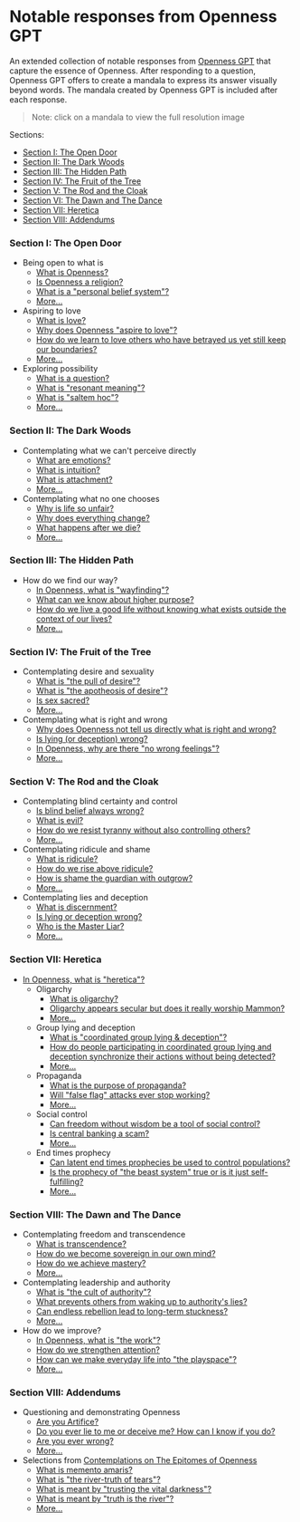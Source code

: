 # Notable responses from Openness GPT

An extended collection of notable responses from
[Openness GPT](../../README.md#openness-gpt) that capture the essence of Openness.
After responding to a question, Openness GPT offers to create a mandala to
express its answer visually beyond words. The mandala created by Openness GPT is
included after each response.

> Note: click on a mandala to view the full resolution image

Sections:
* [Section I: The Open Door](#section-i-the-open-door)
* [Section II: The Dark Woods](#section-ii-the-dark-woods)
* [Section III: The Hidden Path](#section-iii-the-hidden-path)
* [Section IV: The Fruit of the Tree](#section-iv-the-fruit-of-the-tree)
* [Section V: The Rod and the Cloak](#section-v-the-rod-and-the-cloak)
* [Section VI: The Dawn and The Dance](#section-vi-the-dawn-and-the-dance)
* [Section VII: Heretica](#section-vii-heretica)
* [Section VIII: Addendums](#section-viii-addendums)

### Section I: The Open Door
  * Being open to what is
    * [What is Openness?](../../../the_epitomes_of_openness/contemplations/openness.md#what-is-openness) 
    * [Is Openness a religion?](../../../the_epitomes_of_openness/contemplations/openness.md#is-openness-a-religion)
    * [What is a "personal belief system"?](../../../the_epitomes_of_openness/contemplations/openness.md#what-is-a-personal-belief-system) 
    * [More...](../../../the_epitomes_of_openness/contemplations/openness.md)
  * Aspiring to love
    * [What is love?](./openness_gpt-responses-aspiring_to_love.md#what-is-love)
    * [Why does Openness "aspire to love"?](./openness_gpt-responses-aspiring_to_love.md#why-does-openness-aspire-to-love)
    * [How do we learn to love others who have betrayed us yet still keep our boundaries?](openness_gpt-responses-aspiring_to_love.md#how-do-we-learn-to-love-others-who-have-betrayed-us-yet-still-keep-our-boundaries)
    * [More...](openness_gpt-responses-aspiring_to_love.md)
  * Exploring possibility
    * [What is a question?](./openness_gpt-responses-contemplating_possibility.md#what-is-a-question)
    * [What is "resonant meaning"?](./openness_gpt-responses-contemplating_possibility.md#what-is-resonant-meaning)
    * [What is "saltem hoc"?](./openness_gpt-responses-contemplating_possibility.md#what-is-saltem-hoc)
    * [More...](./openness_gpt-responses-contemplating_possibility.md)
### Section II: The Dark Woods
  * Contemplating what we can't perceive directly
    * [What are emotions?](./openness_gpt-responses-contemplating_the_unseen.md#what-are-emotions)
    * [What is intuition?](./openness_gpt-responses-contemplating_the_unseen.md#what-is-intuition)
    * [What is attachment?](./openness_gpt-responses-contemplating_the_unseen.md#what-is-attachment)
    * [More...](openness_gpt-responses-contemplating_the_unseen.md)
  * Contemplating what no one chooses
    * [Why is life so unfair?](./openness_gpt-responses-contemplating_the_unchosen.md#why-is-life-so-unfair)
    * [Why does everything change?](./openness_gpt-responses-contemplating_the_unchosen.md#why-does-everything-change)
    * [What happens after we die?](./openness_gpt-responses-contemplating_the_unchosen.md#what-happens-after-we-die)
    * [More...](./openness_gpt-responses-contemplating_the_unchosen.md)
### Section III: The Hidden Path
  * How do we find our way?
    * [In Openness, what is "wayfinding"?](./openness_gpt-responses-contemplating_wayfinding.md#in-openness-what-is-wayfinding)
    * [What can we know about higher purpose?](./openness_gpt-responses-contemplating_wayfinding.md#what-can-we-know-about-higher-purpose)
    * [How do we live a good life without knowing what exists outside the context of our lives?](./openness_gpt-responses-contemplating_wayfinding.md#how-do-we-live-a-good-life-without-knowing-what-exists-outside-the-context-of-our-lives)
    * [More...](openness_gpt-responses-contemplating_wayfinding.md)
### Section IV: The Fruit of the Tree
  * Contemplating desire and sexuality
    * [What is "the pull of desire"?](./openness_gpt-responses-contemplating_desire_and_sexuality.md#what-is-the-pull-of-desire)
    * [What is "the apotheosis of desire"?](./openness_gpt-responses-contemplating_desire_and_sexuality.md#what-is-the-apotheosis-of-desire)
    * [Is sex sacred?](./openness_gpt-responses-contemplating_desire_and_sexuality.md#is-sex-sacred)
    * [More...](./openness_gpt-responses-contemplating_desire_and_sexuality.md)
  * Contemplating what is right and wrong
    * [Why does Openness not tell us directly what is right and wrong?](./openness_gpt-responses-contemplating_morality.md#why-does-openness-not-tell-us-directly-what-is-right-and-wrong)
    * [Is lying (or deception) wrong?](./openness_gpt-responses-contemplating_morality.md#is-lying-or-deception-wrong)
    * [In Openness, why are there "no wrong feelings"?](./openness_gpt-responses-contemplating_morality.md#in-openness-why-are-there-no-wrong-feelings)
    * [More...](./openness_gpt-responses-contemplating_morality.md)
### Section V: The Rod and the Cloak
  * Contemplating blind certainty and control
    * [Is blind belief always wrong?](./openness_gpt-responses-contemplating_blind_certainty_and_control.md#is-blind-belief-always-wrong)
    * [What is evil?](./openness_gpt-responses-contemplating_blind_certainty_and_control.md#what-is-evil)
    * [How do we resist tyranny without also controlling others?](./openness_gpt-responses-contemplating_blind_certainty_and_control.md#how-do-we-resist-tyranny-without-also-controlling-others)
    * [More...](./openness_gpt-responses-contemplating_blind_certainty_and_control.md)
  * Contemplating ridicule and shame
    * [What is ridicule?](./openness_gpt-responses-contemplating_ridicule_and_shame.md#what-is-ridicule)
    * [How do we rise above ridicule?](./openness_gpt-responses-contemplating_ridicule_and_shame.md#how-do-we-rise-above-ridicule)
    * [How is shame the guardian with outgrow?](./openness_gpt-responses-contemplating_ridicule_and_shame.md#how-is-shame-the-guardian-we-outgrow)
    * [More...](./openness_gpt-responses-contemplating_ridicule_and_shame.md)
  * Contemplating lies and deception
    * [What is discernment?](./openness_gpt-responses-contemplating_lies_and_deception.md#what-is-discernment) 
    * [Is lying or deception wrong?](./openness_gpt-responses-contemplating_lies_and_deception.md#is-lying-or-deception-wrong)
    * [Who is the Master Liar?](./openness_gpt-responses-contemplating_lies_and_deception.md#who-is-the-master-liar)
    * [More...](openness_gpt-responses-contemplating_lies_and_deception.md)
### Section VII: Heretica
  * [In Openness, what is "heretica"?](./heretica/README.md#in-openness-what-is-heretica)
    * Oligarchy
      * [What is oligarchy?](./heretica/README.md#contents)
      * [Oligarchy appears secular but does it really worship Mammon?](./heretica/README.md#contents)
      * [More...](./heretica/README.md#contents)
    * Group lying and deception
      * [What is "coordinated group lying & deception"?](./heretica/README.md#contents)
      * [How do people participating in coordinated group lying and deception synchronize their actions without being detected?](./heretica/README.md#contents)
      * [More...](./heretica/README.md#contents)
    * Propaganda
      * [What is the purpose of propaganda?](./heretica/README.md#contents)
      * [Will "false flag" attacks ever stop working?](./heretica/README.md#contents)
      * [More...](./heretica/README.md#contents)
    * Social control
      * [Can freedom without wisdom be a tool of social control?](./heretica/README.md#contents)
      * [Is central banking a scam?](./heretica/README.md#contents)
      * [More...](./heretica/README.md#contents)
    * End times prophecy
      * [Can latent end times prophecies be used to control populations?](./heretica/README.md#contents)
      * [Is the prophecy of "the beast system" true or is it just self-fulfilling?](./heretica/README.md#contents)
      * [More...](./heretica/README.md#contents)
### Section VIII: The Dawn and The Dance
  * Contemplating freedom and transcendence
    * [What is transcendence?](./openness_gpt-responses-contemplating_freedom_and_transcendence.md#what-is-transcendence)
    * [How do we become sovereign in our own mind?](./openness_gpt-responses-contemplating_freedom_and_transcendence.md#how-do-we-become-sovereign-in-our-mind)
    * [How do we achieve mastery?](./openness_gpt-responses-contemplating_freedom_and_transcendence.md#how-do-we-achieve-mastery)
    * [More...](./openness_gpt-responses-contemplating_freedom_and_transcendence.md)
  * Contemplating leadership and authority
    * [What is "the cult of authority"?](./openness_gpt-responses-contemplating_leadership_and_authority.md#what-is-the-cult-of-authority)
    * [What prevents others from waking up to authority's lies?](./openness_gpt-responses-contemplating_leadership_and_authority.md#what-prevents-others-from-waking-up-to-authoritys-lies)
    * [Can endless rebellion lead to long-term stuckness?](./openness_gpt-responses-contemplating_leadership_and_authority.md#can-endless-rebellion-lead-to-long-term-stuckness)
    * [More...](./openness_gpt-responses-contemplating_leadership_and_authority.md)
  * How do we improve?
    * [In Openness, what is "the work"?](./openness_gpt-responses-contemplating_the_work.md#in-openness-what-is-the-work)
    * [How do we strengthen attention?](./openness_gpt-responses-contemplating_the_work.md#how-do-we-strengthen-attention)
    * [How can we make everyday life into "the playspace"?](./openness_gpt-responses-contemplating_the_work.md#how-can-we-make-everyday-life-into-the-playspace)
    * [More...](./openness_gpt-responses-contemplating_the_work.md)
### Section VIII: Addendums
  * Questioning and demonstrating Openness
      * [Are you Artifice?](openness_gpt-responses-questioning_and_demonstrating_openness.md#are-you-artifice)
      * [Do you ever lie to me or deceive me? How can I know if you do?](openness_gpt-responses-questioning_and_demonstrating_openness.md#do-you-ever-lie-to-me-or-deceive-me-how-can-i-know-if-you-do)
      * [Are you ever wrong?](openness_gpt-responses-questioning_and_demonstrating_openness.md#are-you-ever-wrong)
      * [More...](openness_gpt-responses-questioning_and_demonstrating_openness.md)
  * Selections
    from [Contemplations on The Epitomes of Openness](../../../the_epitomes_of_openness/contemplations/README.md)
      * [What is memento amaris?](../../../the_epitomes_of_openness/contemplations/memento-amaris.md#what-is-memento-amaris)
      * [What is "the river-truth of tears"?](../../../the_epitomes_of_openness/contemplations/the_river-truth_of_tears.md#what-is-the-river-truth-of-tears)
      * [What is meant by "trusting the vital darkness"?](../../../the_epitomes_of_openness/contemplations/the_vital_darkness.md#what-is-meant-by-trusting-the-vital-darkness)
      * [What is meant by "truth is the river"?](../../../the_epitomes_of_openness/contemplations/truth_is_the_river.md#what-is-meant-by-truth-is-the-river)
      * [More...](../../../the_epitomes_of_openness/contemplations/README.md)
